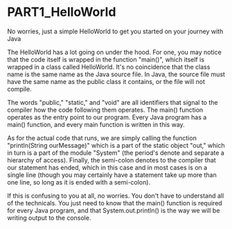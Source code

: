 # PART1_HelloWorld
No worries, just a simple HelloWorld to get you started on your journey with Java

The HelloWorld has a lot going on under the hood.
For one, you may notice that the code itself is
wrapped in the function "main()", which itself is
wrapped in a class called HelloWorld. It's no
coincidence that the class name is the same name
as the Java source file. In Java, the source file
must have the same name as the public class it
contains, or the file will not compile.

The words "public," "static," and "void" are all
identifiers that signal to the compiler how the code
following them operates. The main() function operates
as the entry point to our program. Every Java program
has a main() function, and every main function is
written in this way.

As for the actual code that runs, we are simply calling
the function "println(String ourMessage)" which is a part
of the static object "out," which in turn is a part of the
module "System" (the period's denote and separate a hierarchy
of access). Finally, the semi-colon denotes to the compiler
that our statement has ended, which in this case and in most
cases is on a single line (though you may certainly have a
statement take up more than one line, so long as it is ended
with a semi-colon).

If this is confusing to you at all, no worries. You don't have
to understand all of the technicals. You just need to know that
the main() function is required for every Java program, and that
System.out.println() is the way we will be writing output to the
console.